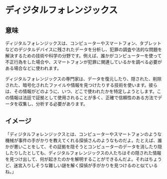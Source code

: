 # ディジタルフォレンジックス
## 意味
ディジタルフォレンジックスは、コンピューターやスマートフォン、タブレットなどのデジタルデバイスに残されたデータを分析し、犯罪の調査や法的な問題を解決するための技術や科学の分野です。例えば、誰かがコンピューターを使って不正行為をした場合や、スマートフォンが犯罪に関連しているかを調べる必要がある場合などに使われます。

ディジタルフォレンジックスの専門家は、データを復元したり、隠された、削除された、暗号化されたファイルや情報を見つけたりする技術を使います。彼らは、その情報がどのように、いつ、どこで使われたかを特定しようとします。この情報は法廷で証拠として使用されることが多く、正確で信頼性のある方法でデータを収集し、分析する必要があります。

## イメージ

「ディジタルフォレンジックスとは、コンピューターやスマートフォンのような機械が事件の手がかりを教えてくれる探偵さんのようなものだよ。たとえば、誰かが悪いことをして、その証拠を隠そうとコンピューターのデータを消したり隠したりしたとしても、ディジタルフォレンジックスの人たちはその隠された情報を見つけ出して、何が起きたのかを解明することができるんだよ。それはちょうど、迷宮入りしそうな難しい謎を解く探偵が手がかりを見つけるのと似ているね。」